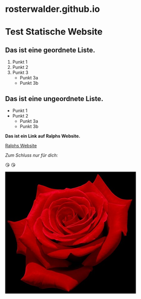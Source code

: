 # rosterwalder.github.io

# Test Statische Website
## Das ist eine geordnete Liste.

1. Punkt 1
2. Punkt 2
3. Punkt 3
   * Punkt 3a
   * Punkt 3b

## Das ist eine ungeordnete Liste.

* Punkt 1
* Punkt 2
  * Punkt 3a
  * Punkt 3b
  
**Das ist ein Link auf Ralphs Website.**

[Ralphs Website](http://ralph-osterwalder.ch)

*Zum Schluss nur für dich:*

:kissing_heart:
:kissing_heart:

![Kommentar](Rose.jpg)


 
 
